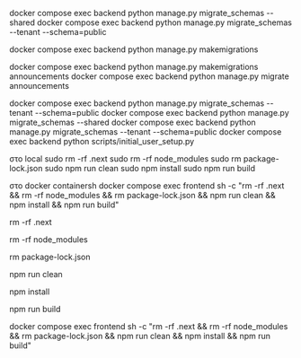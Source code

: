 docker compose exec backend python manage.py migrate_schemas --shared
docker compose exec backend python manage.py migrate_schemas --tenant --schema=public


docker compose exec backend python manage.py  makemigrations

docker compose exec backend python manage.py  makemigrations announcements
docker compose exec backend python manage.py  migrate announcements

docker compose exec backend python manage.py migrate_schemas --tenant --schema=public
docker compose exec backend python manage.py migrate_schemas --shared
docker compose exec backend python manage.py migrate_schemas --tenant --schema=public
docker compose exec backend python scripts/initial_user_setup.py



στο local 
sudo rm -rf .next
sudo rm -rf node_modules
sudo rm package-lock.json
sudo npm run clean
sudo npm install
sudo npm run build

στο docker containersh
docker compose exec frontend sh -c "rm -rf .next && rm -rf node_modules && rm package-lock.json && npm run clean && npm install && npm run build"

 rm -rf .next

 rm -rf node_modules

 rm package-lock.json

 npm run clean

 npm install

 npm run build

docker compose exec frontend sh -c "rm -rf .next && rm -rf node_modules && rm package-lock.json && npm run clean && npm install && npm run build"

